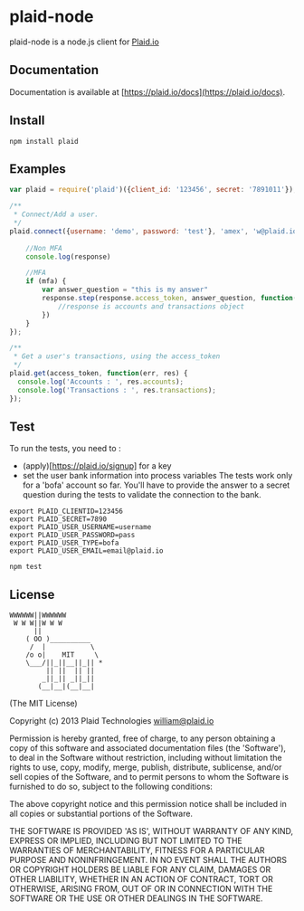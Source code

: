 plaid-node
==============

<!--[![Build Status](https://travis-ci.org/plaid/plaid-node.png)](https://travis-ci.org/plaid/plaid-node) -->


plaid-node is a node.js client for [Plaid.io](https://plaid.io)

## Documentation

Documentation is available at [https://plaid.io/docs](https://plaid.io/docs).

## Install
    npm install plaid

## Examples
```javascript
var plaid = require('plaid')({client_id: '123456', secret: '7891011'});

/**
 * Connect/Add a user.
 */
plaid.connect({username: 'demo', password: 'test'}, 'amex', 'w@plaid.io', function(error, response, mfa){
	
	//Non MFA
	console.log(response)

	//MFA
	if (mfa) {
		var answer_question = "this is my answer"
		response.step(response.access_token, answer_question, function(err, response){
			//response is accounts and transactions object
		})
	}
});

/**
 * Get a user's transactions, using the access_token
 */
plaid.get(access_token, function(err, res) {
  console.log('Accounts : ', res.accounts);
  console.log('Transactions : ', res.transactions);
});
```

## Test
To run the tests, you need to :
  - (apply)[https://plaid.io/signup] for a key
  - set the user bank information into process variables
The tests work only for a 'bofa' account so far.
You'll have to provide the answer to a secret question during the tests to validate the connection to the bank.
```
export PLAID_CLIENTID=123456
export PLAID_SECRET=7890
export PLAID_USER_USERNAME=username
export PLAID_USER_PASSWORD=pass
export PLAID_USER_TYPE=bofa
export PLAID_USER_EMAIL=email@plaid.io
```

```
npm test
```

## License

```
WWWWWW||WWWWWW
 W W W||W W W
      ||
    ( OO )__________
     /  |           \
    /o o|    MIT     \
    \___/||_||__||_|| *
         || ||  || ||
        _||_|| _||_||
       (__|__|(__|__|
```

(The MIT License)

Copyright (c) 2013 Plaid Technologies <william@plaid.io>

Permission is hereby granted, free of charge, to any person obtaining a copy of this software and associated documentation files (the 'Software'), to deal in the Software without restriction, including without limitation the rights to use, copy, modify, merge, publish, distribute, sublicense, and/or sell copies of the Software, and to permit persons to whom the Software is furnished to do so, subject to the following conditions:

The above copyright notice and this permission notice shall be included in all copies or substantial portions of the Software.

THE SOFTWARE IS PROVIDED 'AS IS', WITHOUT WARRANTY OF ANY KIND, EXPRESS OR IMPLIED, INCLUDING BUT NOT LIMITED TO THE WARRANTIES OF MERCHANTABILITY, FITNESS FOR A PARTICULAR PURPOSE AND NONINFRINGEMENT. IN NO EVENT SHALL THE AUTHORS OR COPYRIGHT HOLDERS BE LIABLE FOR ANY CLAIM, DAMAGES OR OTHER LIABILITY, WHETHER IN AN ACTION OF CONTRACT, TORT OR OTHERWISE, ARISING FROM, OUT OF OR IN CONNECTION WITH THE SOFTWARE OR THE USE OR OTHER DEALINGS IN THE SOFTWARE.